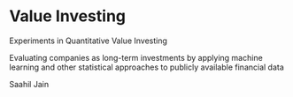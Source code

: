 # Value Investing
Experiments in Quantitative Value Investing

Evaluating companies as long-term investments by applying machine learning and other statistical approaches to publicly available financial data

Saahil Jain
